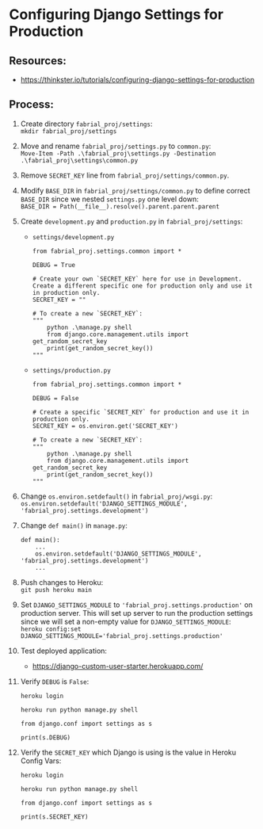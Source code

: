 # Configuring Django Settings for Production

## Resources:
* https://thinkster.io/tutorials/configuring-django-settings-for-production

## Process:

1. Create directory `fabrial_proj/settings`:  
`mkdir fabrial_proj/settings`

1. Move and rename `fabrial_proj/settings.py` to `common.py`:  
`Move-Item -Path .\fabrial_proj\settings.py -Destination .\fabrial_proj\settings\common.py`

1. Remove `SECRET_KEY` line from `fabrial_proj/settings/common.py`.

1. Modify `BASE_DIR` in `fabrial_proj/settings/common.py` to define correct `BASE_DIR` since we nested `settings.py` one level down:  
`BASE_DIR = Path(__file__).resolve().parent.parent.parent`

1. Create `development.py` and `production.py` in `fabrial_proj/settings`:  
    * `settings/development.py`
        ```
        from fabrial_proj.settings.common import *

        DEBUG = True

        # Create your own `SECRET_KEY` here for use in Development. Create a different specific one for production only and use it in production only.
        SECRET_KEY = ""

        # To create a new `SECRET_KEY`:
        """
            python .\manage.py shell
            from django.core.management.utils import get_random_secret_key
            print(get_random_secret_key())
        """
        ```
    * `settings/production.py`
        ```
        from fabrial_proj.settings.common import *

        DEBUG = False

        # Create a specific `SECRET_KEY` for production and use it in production only.
        SECRET_KEY = os.environ.get('SECRET_KEY')

        # To create a new `SECRET_KEY`:
        """
            python .\manage.py shell
            from django.core.management.utils import get_random_secret_key
            print(get_random_secret_key())
        """
        ```

1. Change `os.environ.setdefault()` in `fabrial_proj/wsgi.py`:  
`os.environ.setdefault('DJANGO_SETTINGS_MODULE', 'fabrial_proj.settings.development')`

1. Change `def main()` in `manage.py`:  
    ```
    def main():
        ...
        os.environ.setdefault('DJANGO_SETTINGS_MODULE', 'fabrial_proj.settings.development')
        ...
    ```

1. Push changes to Heroku:  
`git push heroku main`

1. Set `DJANGO_SETTINGS_MODULE` to `'fabrial_proj.settings.production'` on production server. This will set up server to run the production settings since we will set a non-empty value for `DJANGO_SETTINGS_MODULE`:  
`heroku config:set DJANGO_SETTINGS_MODULE='fabrial_proj.settings.production'`

1. Test deployed application:  
    * https://django-custom-user-starter.herokuapp.com/

1. Verify `DEBUG` is `False`:  
    ```
    heroku login

    heroku run python manage.py shell

    from django.conf import settings as s

    print(s.DEBUG)
    ```

1. Verify the `SECRET_KEY` which Django is using is the value in Heroku Config Vars:  
    ```
    heroku login

    heroku run python manage.py shell

    from django.conf import settings as s

    print(s.SECRET_KEY)
    ```
